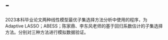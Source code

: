 # -
2023本科毕业论文两种线性模型最优子集选择方法分析中使用的程序，为Adaptive LASSO；ABESS；陈家鼎、李东风老师的基于回归系数估计的子集选择方法。分别对三种方法进行模拟数据验证。
